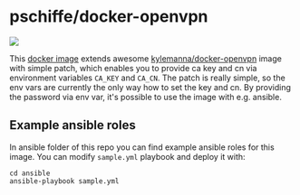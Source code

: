 # pschiffe/docker-openvpn

[![](https://images.microbadger.com/badges/image/pschiffe/openvpn.svg)](https://microbadger.com/images/pschiffe/openvpn "Get your own image badge on microbadger.com")

This [docker image](https://hub.docker.com/r/pschiffe/openvpn/) extends awesome [kylemanna/docker-openvpn](https://github.com/kylemanna/docker-openvpn) image with simple patch, which enables you to provide ca key and cn via environment variables `CA_KEY` and `CA_CN`. The patch is really simple, so the env vars are currently the only way how to set the key and cn. By providing the password via env var, it's possible to use the image with e.g. ansible.

## Example ansible roles

In ansible folder of this repo you can find example ansible roles for this image. You can modify `sample.yml` playbook and deploy it with:
```
cd ansible
ansible-playbook sample.yml
```
